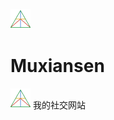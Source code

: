<img width="32" height="32" src="https://github.com/Muxiansen/muxiansen/blob/chengzheng/images/logo.png?raw=true" alt="logo"><h1>Muxiansen</h1>
<img width="32" height="32" src="https://github.com/Muxiansen/muxiansen/blob/chengzheng/images/logo.png?raw=true" alt="logo">
我的社交网站
